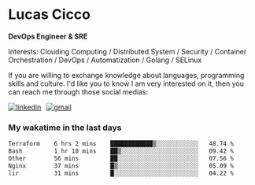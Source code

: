 # Lucas Cicco

**DevOps Engineer & SRE**

Interests: Clouding Computing / Distributed System / Security / Container Orchestration / DevOps / Automatization / Golang / SELinux

If you are willing to exchange knowledge about languages, programming skills and culture. I'd like you to know I am very interested on it, then you can reach me through those social medias:

<div style="display: flex; align-items: center; gap: 10px;">
  <a href="https://www.linkedin.com/in/lucas-vitor-de-cicco" target="_blank">
    <img
      src="https://img.shields.io/badge/-LinkedIn-%230077B5?style=for-the-badge&logo=linkedin&logoColor=white"
      alt="linkedin"
      target="_blank" 
    />
  </a>
  <a href="mailto:lucasvitorx1@gmail.com">
      <img
        src="https://img.shields.io/badge/-Gmail-%23333?style=for-the-badge&logo=gmail&logoColor=white"
        alt="gmail"
        target="_blank"
      />
  </a>
</div>

### My wakatime in the last days

<!--START_SECTION:waka-->

```txt
Terraform    6 hrs 2 mins    ████████████▒░░░░░░░░░░░░   48.74 %
Bash         1 hr 10 mins    ██▒░░░░░░░░░░░░░░░░░░░░░░   09.42 %
Other        56 mins         ██░░░░░░░░░░░░░░░░░░░░░░░   07.56 %
Nginx        37 mins         █▒░░░░░░░░░░░░░░░░░░░░░░░   05.09 %
lir          31 mins         █░░░░░░░░░░░░░░░░░░░░░░░░   04.22 %
```

<!--END_SECTION:waka-->

